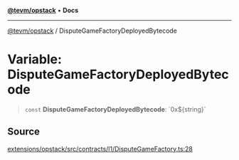[**@tevm/opstack**](../README.md) • **Docs**

***

[@tevm/opstack](../globals.md) / DisputeGameFactoryDeployedBytecode

# Variable: DisputeGameFactoryDeployedBytecode

> `const` **DisputeGameFactoryDeployedBytecode**: \`0x$\{string\}\`

## Source

[extensions/opstack/src/contracts/l1/DisputeGameFactory.ts:28](https://github.com/evmts/tevm-monorepo/blob/main/extensions/opstack/src/contracts/l1/DisputeGameFactory.ts#L28)
